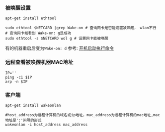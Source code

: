 ### 被唤醒设置
```shell
apt-get install ethtool

sudo ethtool $NETCARD |grep Wake-on # 查询网卡是否能设置被唤醒， wlan不行
# 查询网卡如看到 Wake-on: g是成功
sudo ethtool -s $NETCARD wol g # 设置网卡能被唤醒
```
有的机器重启后变为```Wake-on: d``` 参考: [开机启动执行命令](./rc.local开机执行命令.md)

### 远程查看被唤醒机器MAC地址
```shell
IP=''
ping -c1 $IP
arp -n $IP
```

### 客户端
```shell
apt-get install wakeonlan

#host_address为远程计算机的域名或ip地址，mac_address为远程计算机的mac地址,mac地址是':'间隔的形式
wakeonlan -i host_address mac_address
```